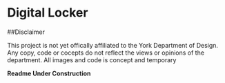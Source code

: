 ﻿Digital Locker
================================

##Disclaimer

This project is not yet offically affiliated to the York Department of Design. Any copy, code or cocepts do not reflect the views or opinions of the department. All images and code is concept and temporary

**Readme Under Construction**